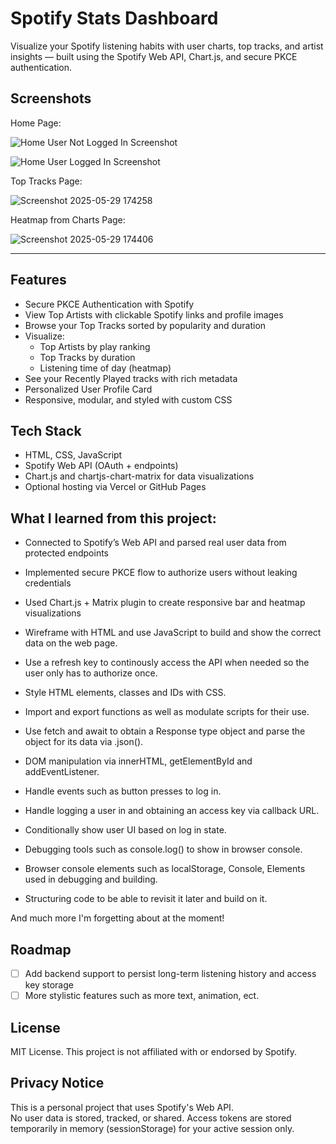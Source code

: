 # Spotify Stats Dashboard

Visualize your Spotify listening habits with user charts, top tracks, and artist insights — built using the Spotify Web API, Chart.js, and secure PKCE authentication.

## Screenshots
Home Page:

![Home User Not Logged In Screenshot](https://github.com/user-attachments/assets/a0a7f722-5090-4a7c-a1e9-010158174c78)

![Home User Logged In Screenshot](https://github.com/user-attachments/assets/ad8aa06a-a9e4-4555-b8c0-e4892a59a88e)

Top Tracks Page:

![Screenshot 2025-05-29 174258](https://github.com/user-attachments/assets/01635e83-f105-4021-9263-d2427fcfc933)

Heatmap from Charts Page:

![Screenshot 2025-05-29 174406](https://github.com/user-attachments/assets/42a2f1b6-c31c-48b4-9b13-8ce1c7672991)

---

## Features

- Secure PKCE Authentication with Spotify
- View Top Artists with clickable Spotify links and profile images
- Browse your Top Tracks sorted by popularity and duration
- Visualize:
  - Top Artists by play ranking
  - Top Tracks by duration
  - Listening time of day (heatmap)
- See your Recently Played tracks with rich metadata
- Personalized User Profile Card
- Responsive, modular, and styled with custom CSS

## Tech Stack

- HTML, CSS, JavaScript
- Spotify Web API (OAuth + endpoints)
- Chart.js and chartjs-chart-matrix for data visualizations
- Optional hosting via Vercel or GitHub Pages


## What I learned from this project:


- Connected to Spotify’s Web API and parsed real user data from protected endpoints
  
- Implemented secure PKCE flow to authorize users without leaking credentials
  
- Used Chart.js + Matrix plugin to create responsive bar and heatmap visualizations

- Wireframe with HTML and use JavaScript to build and show the correct data on the web page.

- Use a refresh key to continously access the API when needed so the user only has to authorize once.

- Style HTML elements, classes and IDs with CSS.

- Import and export functions as well as modulate scripts for their use.

- Use fetch and await to obtain a Response type object and parse the object for its data via .json().

- DOM manipulation via innerHTML, getElementById and addEventListener.

- Handle events such as button presses to log in.

- Handle logging a user in and obtaining an access key via callback URL.

- Conditionally show user UI based on log in state.

- Debugging tools such as console.log() to show in browser console.

- Browser console elements such as localStorage, Console, Elements used in debugging and building.

- Structuring code to be able to revisit it later and build on it.

And much more I'm forgetting about at the moment!


## Roadmap

- [ ] Add backend support to persist long-term listening history and access key storage
- [ ] More stylistic features such as more text, animation, ect.

## License

MIT License. This project is not affiliated with or endorsed by Spotify.

## Privacy Notice

This is a personal project that uses Spotify's Web API.  
No user data is stored, tracked, or shared. Access tokens are stored temporarily in memory (sessionStorage) for your active session only.
